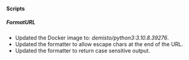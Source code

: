 
#### Scripts
##### FormatURL
- Updated the Docker image to: *demisto/python3:3.10.8.39276*.
- Updated the formatter to allow escape chars at the end of the URL.
- Updated the formatter to return case sensitive output.
